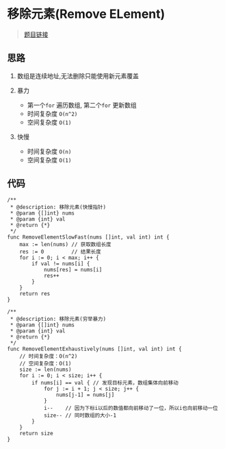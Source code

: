 # 移除元素(Remove ELement)
> [题目链接][1]

## 思路

1. 数组是连续地址,无法删除只能使用新元素覆盖
2. 暴力
    
    - 第一个`for` 遍历数组, 第二个`for` 更新数组
    - 时间复杂度 `O(n^2)`
    - 空间复杂度 `O(1)`

3. 快慢

    - 时间复杂度 `O(n)`
    - 空间复杂度 `O(1)`

## 代码

```golang
/**
 * @description: 移除元素(快慢指针)
 * @param {[]int} nums
 * @param {int} val
 * @return {*}
 */
func RemoveElementSlowFast(nums []int, val int) int {
	max := len(nums) // 获取数组长度
	res := 0         // 结果长度
	for i := 0; i < max; i++ {
		if val != nums[i] {
			nums[res] = nums[i]
			res++
		}
	}
	return res
}

/**
 * @description: 移除元素(穷举暴力)
 * @param {[]int} nums
 * @param {int} val
 * @return {*}
 */
func RemoveElementExhaustively(nums []int, val int) int {
	// 时间复杂度：O(n^2)
	// 空间复杂度：O(1)
	size := len(nums)
	for i := 0; i < size; i++ {
		if nums[i] == val { // 发现目标元素，数组集体向前移动
			for j := i + 1; j < size; j++ {
				nums[j-1] = nums[j]
			}
			i--    // 因为下标i以后的数值都向前移动了一位，所以i也向前移动一位
			size-- // 同时数组的大小-1
		}
	}
	return size
}

```

[1]: https://leetcode-cn.com/problems/remove-element